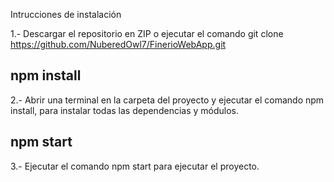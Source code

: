 Intrucciones de instalación

1.- Descargar el repositorio en ZIP o ejecutar el comando git clone https://github.com/NuberedOwl7/FinerioWebApp.git
## npm install
2.- Abrir una terminal en la carpeta del proyecto y ejecutar el comando npm install, para instalar todas las dependencias y módulos.
## npm start
3.- Ejecutar el comando npm start para ejecutar el proyecto.
